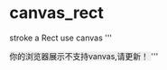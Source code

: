 # canvas_rect
stroke a Rect use canvas
'''
<!DOCTYPE html>
<html lang="en">
<head>
	<meta charset="UTF-8">
	<title>canvasRect</title>
	<style type="text/css">
	   #canvas{
	   	background: #eee;
	   }
	</style>
</head>
<body>
  <canvas id="canvas" width="1000" height="500"> 
  	 你的浏览器展示不支持vanvas,请更新！
  </canvas>
   <script type="text/javascript">
   	 var canvas=document.getElementById('canvas');
   	 var c=canvas.getContext('2d');

   	      c.lineWidth=5;
   	      c.strokeStyle="red";
   	      

   	      c.rect(50,50,150,200);
   	      c.stroke();

   	      c.beginPath();
   	      c.lineWidth=5;
   	      c.strokeStyle="red";
   	      c.fillStyle="green";

   	      c.rect(300,50,150,200);
   	      c.fill();
   	      c.stroke();
   </script>
</body>
</html>
'''
